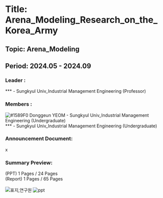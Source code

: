 # Title: Arena_Modeling_Research_on_the_Korea_Army <br/>
## Topic: Arena_Modeling <br/>
## Period: 2024.05 - 2024.09 <br/>
### Leader : <br/>
*** - Sungkyul Univ_Industrial Management Engineering (Professor)

### Members : <br/>
![#1589F0](https://placehold.co/15x15/1589F0/1589F0.png) Donggeun YEOM - Sungkyul Univ_Industrial Management Engineering (Undergraduate) <br/>
*** - Sungkyul Univ_Industrial Management Engineering (Undergraduate) <br/>
### Announcement Document:<br/>
x

### Summary Preview:<br/>
(PPT) 1 Pages / 24 Pages<br/>
(Report) 1 Pages / 65 Pages<br/>
<br/>
![표지,연구원](https://github.com/user-attachments/assets/20b5a949-2482-48ac-8a23-e55e8ce6b861)
![ppt](https://github.com/user-attachments/assets/a865b4fe-9f42-468d-9c77-a41f0f030e1f)



